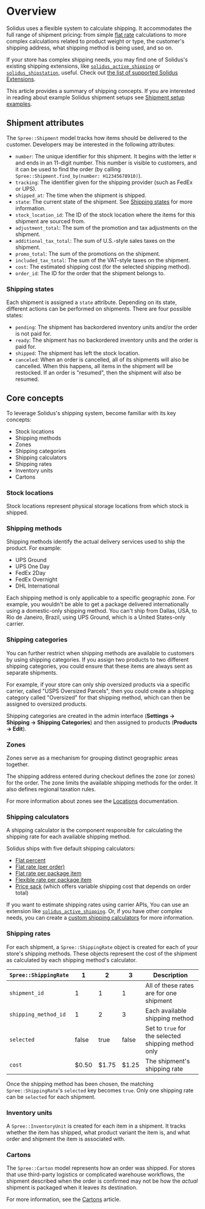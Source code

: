 # Overview

Solidus uses a flexible system to calculate shipping. It accommodates the full
range of shipment pricing: from simple [flat
rate](https://en.wikipedia.org/wiki/Flat_rate) calculations to more
complex calculations related to product weight or type, the customer's shipping
address, what shipping method is being used, and so on.

If your store has complex shipping needs, you may find one of Solidus's existing
shipping extensions, like [`solidus_active_shipping`][solidus-active-shipping]
or [`solidus_shipstation`][solidus-shipstation], useful. Check out [the list of
supported Solidus Extensions][extensions].

This article provides a summary of shipping concepts. If you are interested in
reading about example Solidus shipment setups see
[Shipment setup examples][shipment-setup-examples].

<!-- TODO:
  Add section that summarizes what Spree::Objects are created related to
  shipments and explains what their function is in the larger checkout process.
-->

[extensions]: http://extensions.solidus.io
[shipment-setup-examples]: shipment-setup-examples.html
[solidus-active-shipping]: solidus-active-shipping-extension.html
[solidus-shipstation]: https://github.com/boomerdigital/solidus_shipstation

## Shipment attributes

The `Spree::Shipment` model tracks how items should be delivered to the
customer. Developers may be interested in the following attributes:

- `number`: The unique identifier for this shipment. It begins with the letter
  `H` and ends in an 11-digit number. This number is visible to customers, and
  it can be used to find the order (by calling `Spree::Shipment.find_by(number:
  H12345678910)`).
- `tracking`: The identifier given for the shipping provider (such as FedEx or
  UPS).
- `shipped_at`: The time when the shipment is shipped.
- `state`: The current state of the shipment. See [Shipping
  states](#shipping-states) for more information.
- `stock_location_id`: The ID of the stock location where the items for this
  shipment are sourced from.
- `adjustment_total`: The sum of the promotion and tax adjustments on the
  shipment.
- `additional_tax_total`: The sum of U.S.-style sales taxes on the shipment.
- `promo_total`: The sum of the promotions on the shipment.
- `included_tax_total`: The sum of the VAT-style taxes on the shipment.
- `cost`: The estimated shipping cost (for the selected shipping method).
- `order_id`: The ID for the order that the shipment belongs to.

<!-- TODO:
  Add a shipment process flow diagram.
-->

### Shipping states

Each shipment is assigned a `state` attribute. Depending on its state, different
actions can be performed on shipments. There are four possible states:

- `pending`: The shipment has backordered inventory units and/or the order is
  not paid for.
- `ready`: The shipment has no backordered inventory units and the order is paid
  for.
- `shipped`: The shipment has left the stock location.
- `canceled`: When an order is cancelled, all of its shipments will also be
  cancelled. When this happens, all items in the shipment will be restocked. If
  an order is "resumed", then the shipment will also be resumed.

## Core concepts

To leverage Solidus's shipping system, become familiar with its key concepts:

- Stock locations
- Shipping methods
- Zones
- Shipping categories
- Shipping calculators
- Shipping rates
- Inventory units
- Cartons

### Stock locations

Stock locations represent physical storage locations from which stock is
shipped.

### Shipping methods

Shipping methods identify the actual delivery services used to ship the
product. For example:

- UPS Ground
- UPS One Day
- FedEx 2Day
- FedEx Overnight
- DHL International

Each shipping method is only applicable to a specific geographic
zone. For example, you wouldn't be able to get a package delivered
internationally using a domestic-only shipping method. You can't ship from
Dallas, USA, to Rio de Janeiro, Brazil, using UPS Ground, which is a United
States-only carrier.

### Shipping categories

You can further restrict when shipping methods are available to customers by
using shipping categories. If you assign two products to two different shipping
categories, you could ensure that these items are always sent as separate
shipments.

For example, if your store can only ship oversized products via a specific
carrier, called "USPS Oversized Parcels", then you could create a shipping
category called "Oversized" for that shipping method, which can then be assigned
to oversized products.

Shipping categories are created in the admin interface (**Settings -> Shipping
-> Shipping Categories**) and then assigned to products (**Products -> Edit**).

### Zones

Zones serve as a mechanism for grouping distinct geographic areas together.

The shipping address entered during checkout defines the zone (or zones) for the
order. The zone limits the available shipping methods for the order. It also
defines regional taxation rules.

For more information about zones see the [Locations][locations] documentation.

[locations]: ../locations/overview.html

### Shipping calculators

A shipping calculator is the component responsible for calculating the shipping
rate for each available shipping method.

Solidus ships with five default shipping calculators:

- [Flat percent](https://github.com/solidusio/solidus/blob/master/core/app/models/spree/calculator/shipping/flat_percent_item_total.rb)
- [Flat rate (per order)](https://github.com/solidusio/solidus/blob/master/core/app/models/spree/calculator/shipping/flat_rate.rb)
- [Flat rate per package item](https://github.com/solidusio/solidus/blob/master/core/app/models/spree/calculator/shipping/per_item.rb)
- [Flexible rate per package item](https://github.com/solidusio/solidus/blob/master/core/app/models/spree/calculator/shipping/flexi_rate.rb)
- [Price sack](https://github.com/solidusio/solidus/blob/master/core/app/models/spree/calculator/shipping/price_sack.rb)
  (which offers variable shipping cost that depends on order total)

If you want to estimate shipping rates using carrier APIs, You can use an
extension like [`solidus_active_shipping`][solidus-active-shipping]. Or, if you
have other complex needs, you can create a [custom shipping
calculators][custom-shipping-calculators] for more information.

[custom-shipping-calculators]: custom-shipping-calculators.html

### Shipping rates

For each shipment, a `Spree::ShippingRate` object is created for each of your
store's shipping methods. These objects represent the cost of the shipment as
calculated by each shipping method's calculator.

| `Spree::ShippingRate` | 1     | 2     | 3     | Description                                         |
|-----------------------|-------|-------|-------|-----------------------------------------------------|
| `shipment_id`         | 1     | 1     | 1     | All of these rates are for one shipment             |
| `shipping_method_id`  | 1     | 2     | 3     | Each available shipping method                      |
| `selected`            | false | true  | false | Set to `true` for the selected shipping method only |
| `cost`                | $0.50 | $1.75 | $1.25 | The shipment's shipping rate                        |

Once the shipping method has been chosen, the matching `Spree::ShippingRate`'s
`selected` key becomes `true`. Only one shipping rate can be `selected` for each
shipment.

### Inventory units

A `Spree::InventoryUnit` is created for each item in a shipment. It tracks
whether the item has shipped, what product variant the item is, and what order
and shipment the item is associated with.

<!-- TODO:
  This section is a stub. It may be worth revisiting inventory units in detail,
  or in its own article.
-->

### Cartons

The `Spree::Carton` model represents how an order was shipped. For stores that
use third-party logistics or complicated warehouse workflows, the shipment
described when the order is confirmed may not be how the _actual_ shipment is
packaged when it leaves its destination.

For more information, see the [Cartons](cartons.html) article.
